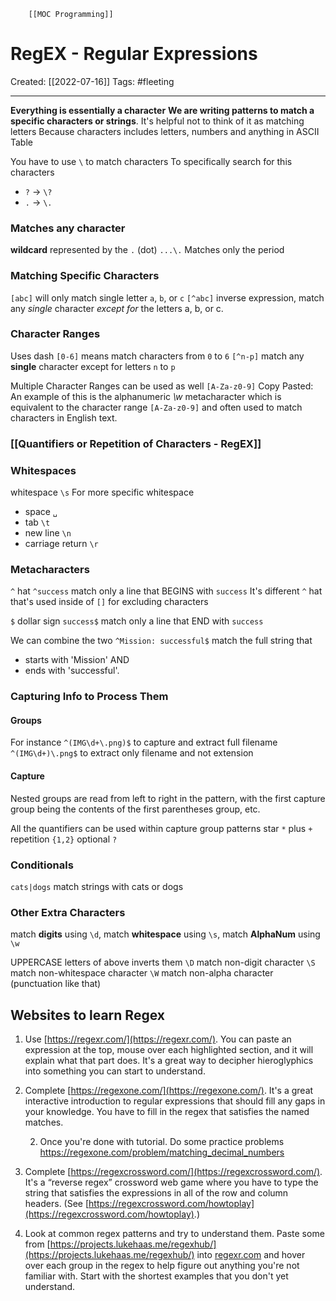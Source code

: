         [[MOC Programming]]

# RegEX - Regular Expressions
Created:  [[2022-07-16]]
Tags: #fleeting 

---
**Everything is essentially a character**
**We are writing patterns to match a specific characters or strings**.
It's helpful not to think of it as matching letters
Because characters includes letters, numbers and anything in ASCII Table


You have to use `\` to match characters 
To specifically search for this characters
- `?` -> `\?`
- `.` -> `\.`


### Matches any character
**wildcard** represented by the `.` (dot)
`...\.` Matches only the period


### Matching Specific Characters
`[abc]` will only match single letter `a`, `b`, or `c` 
`[^abc]` inverse expression, match any _single_ character _except for_ the letters a, b, or c.


### Character Ranges
Uses dash
`[0-6]` means match characters from `0` to `6`
`[^n-p]` match any **single** character except for letters `n` to `p`

Multiple Character Ranges can be used as well
`[A-Za-z0-9]` 
Copy Pasted: An example of this is the alphanumeric _\w_ metacharacter which is equivalent to the character range `[A-Za-z0-9]` and often used to match characters in English text.


### [[Quantifiers or Repetition of Characters - RegEX]] 



### Whitespaces 
whitespace `\s`
For more specific whitespace
- space `␣`
- tab `\t`
- new line `\n`
- carriage return `\r`  


### Metacharacters
`^` hat
`^success` match only a line that BEGINS with  `success`
It's different `^` hat that's used inside of `[]` for excluding characters

`$` dollar sign
`success$` match only a line that END with `success`

We can combine the two
`^Mission: successful$`
match the full string that 
- starts with 'Mission' AND
- ends with 'successful'.


### Capturing Info to Process Them
#### Groups
For instance
`^(IMG\d+\.png)$`  to capture and extract full filename
`^(IMG\d+)\.png$` to extract only filename and not extension

#### Capture
Nested groups are read from left to right in the pattern, 
with the first capture group being the contents of the first parentheses group, etc.

All the quantifiers can be used within capture group patterns
star `*`
plus `+`
repetition `{1,2}` 
optional `?`




### Conditionals
`cats|dogs` 
match strings with cats or dogs


### Other Extra Characters
match **digits** using `\d`, 
match **whitespace** using `\s`, 
match **AlphaNum** using `\w`


UPPERCASE letters of above inverts them
`\D` match non-digit character
`\S` match non-whitespace character
`\W` match non-alpha character (punctuation like that)




## Websites to learn Regex
1.  Use [https://regexr.com/](https://regexr.com/). You can paste an expression at the top, mouse over each highlighted section, and it will explain what that part does. It's a great way to decipher hieroglyphics into something you can start to understand.
        
1.  Complete [https://regexone.com/](https://regexone.com/). It's a great interactive introduction to regular expressions that should fill any gaps in your knowledge. You have to fill in the regex that satisfies the named matches.

    2. Once you're done with tutorial. Do some practice problems
    https://regexone.com/problem/matching_decimal_numbers

3.  Complete [https://regexcrossword.com/](https://regexcrossword.com/). It's a “reverse regex” crossword web game where you have to type the string that satisfies the expressions in all of the row and column headers. (See [https://regexcrossword.com/howtoplay](https://regexcrossword.com/howtoplay).)
    
4.  Look at common regex patterns and try to understand them. Paste some from [https://projects.lukehaas.me/regexhub/](https://projects.lukehaas.me/regexhub/) into [regexr.com](https://regexr.com) and hover over each group in the regex to help figure out anything you're not familiar with. Start with the shortest examples that you don't yet understand.

